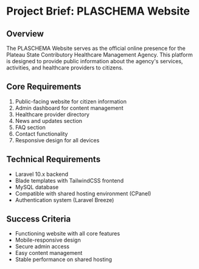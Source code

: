 # Project Brief: PLASCHEMA Website

## Overview

The PLASCHEMA Website serves as the official online presence for the Plateau State Contributory Healthcare Management Agency. This platform is designed to provide public information about the agency's services, activities, and healthcare providers to citizens.

## Core Requirements

1. Public-facing website for citizen information
2. Admin dashboard for content management
3. Healthcare provider directory
4. News and updates section
5. FAQ section
6. Contact functionality
7. Responsive design for all devices

## Technical Requirements

- Laravel 10.x backend
- Blade templates with TailwindCSS frontend
- MySQL database
- Compatible with shared hosting environment (CPanel)
- Authentication system (Laravel Breeze)

## Success Criteria

- Functioning website with all core features
- Mobile-responsive design
- Secure admin access
- Easy content management
- Stable performance on shared hosting
